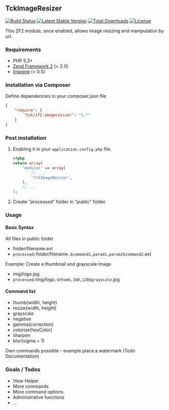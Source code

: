 ## TckImageResizer

[![Build Status](https://travis-ci.org/tck/zf2-imageresizer.svg?branch=master)](https://travis-ci.org/tck/zf2-imageresizer)
[![Latest Stable Version](https://poser.pugx.org/tck/zf2-imageresizer/v/stable.png)](https://packagist.org/packages/tck/zf2-imageresizer)
[![Total Downloads](https://poser.pugx.org/tck/zf2-imageresizer/downloads.png)](https://packagist.org/packages/tck/zf2-imageresizer)
[![License](https://poser.pugx.org/tck/zf2-imageresizer/license.png)](https://packagist.org/packages/tck/zf2-imageresizer)

This ZF2 module, once enabled, allows image resizing and manipulation by url.


### Requirements

* PHP 5.3+
* [Zend Framework 2](https://github.com/zendframework/zf2) (> 2.0)
* [Imagine](http://imagine.readthedocs.org/en/latest/) (> 0.5)


### Installation via Composer

Define dependencies in your composer.json file

```json
{
	"require": {
        "tck/zf2-imageresizer": "1.*"
    }
}
```


### Post installation

1. Enabling it in your `application.config.php` file.

    ```php
    <?php
    return array(
        'modules' => array(
            // ...
            'TckImageResizer',
        ),
        // ...
    );
    ```

2. Create "processed" folder in "public" folder.

### Usage

#### Basic Syntax

All files in public folder

* folder/filename.ext
* `processed/`folder/filename`.$command1,param1,param2$command2`.ext

Example: Create a thumbnail and grayscale image

* img/logo.jpg
* `processed/`img/logo`.$thumb,160,120$grayscale`.jpg


#### Command list

* thumb(width, height)
* resize(width, height)
* grayscale
* negative
* gamma(correction)
* colorize(hexColor)
* sharpen
* blur(sigma = 1)

Own commands possible - example place a watermark (Todo Documentation)


### Goals / Todos

* View Helper
* More commands
* More command options
* Administrative functions
* ...
